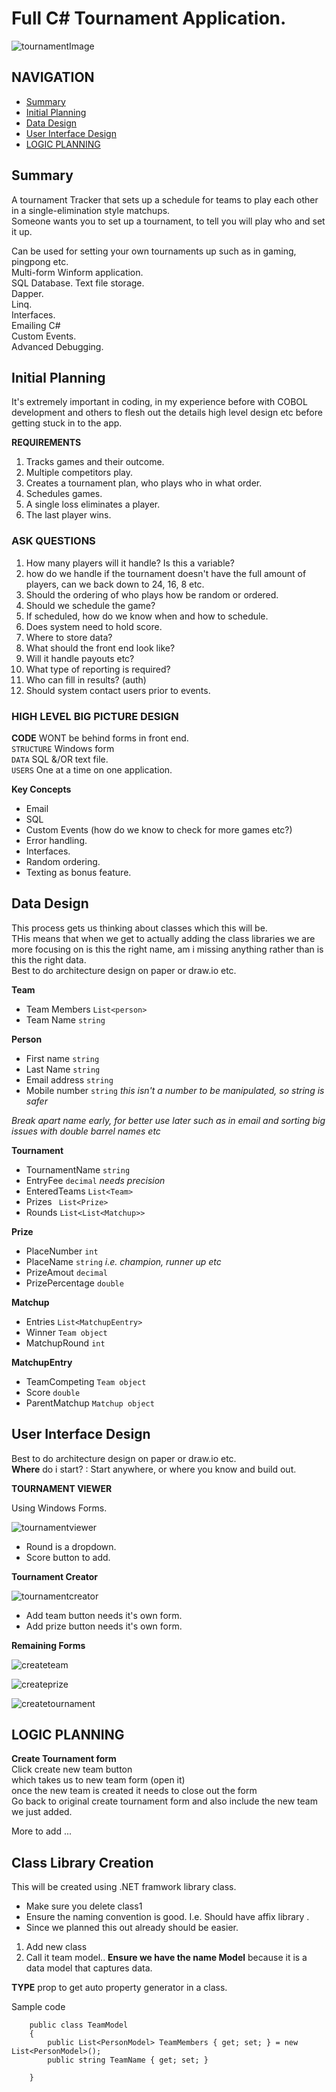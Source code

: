 # Full C# Tournament Application.   
  

![tournamentImage](https://cdn.vox-cdn.com/thumbor/gYycEEBQahKMcA2CeglZbYjtw54=/1400x0/filters:no_upscale()/cdn.vox-cdn.com/uploads/chorus_asset/file/11519241/bracket_board.jpg)  
  
## NAVIGATION 
- [Summary](#Summary)
- [Initial Planning](#Initial-Planning)
- [Data Design](#Data-Design)
- [User Interface Design ](#User-Interface-Design)
- [LOGIC PLANNING](#LOGIC-PLANNING)
    
  

## Summary 
  
A tournament Tracker that sets up a schedule for teams to play each other in a single-elimination style matchups.   
Someone wants you to set up a tournament, to tell you will play who and set it up.  
  
Can be used for setting your own tournaments up such as in gaming, pingpong etc.   
Multi-form Winform application.  
SQL Database. 
Text file storage.  
Dapper.  
Linq.  
Interfaces.   
Emailing C#  
Custom Events.  
Advanced Debugging.  
  
## Initial Planning
  
It's extremely important in coding, in my experience before with COBOL development and others to flesh out the details high level design etc before getting stuck in to the app.   

**REQUIREMENTS** 
  
1. Tracks games and their outcome.  
2. Multiple competitors play.  
3. Creates a tournament plan, who plays who in what order.   
4. Schedules games.  
5. A single loss eliminates a player.  
6. The last player wins.  
  
### ASK QUESTIONS  
  
1. How many players will it handle? Is this a variable?  
2. how do we handle if the tournament doesn't have the full amount of players, can we back down to 24, 16, 8 etc.  
3. Should the ordering of who plays how be random or ordered.  
4. Should we schedule the game?   
5. If scheduled, how do we know when and how to schedule.  
6. Does system need to hold score.  
7. Where to store data?   
8. What should the front end look like?  
9. Will it handle payouts etc? 
10. What type of reporting is required?   
11. Who can fill in results? (auth)
12. Should system contact users prior to events.     

### HIGH LEVEL BIG PICTURE DESIGN  
  
**CODE** WONT be behind forms in front end.  
`STRUCTURE` Windows form   
`DATA` SQL &/OR text file.    
`USERS` One at a time on one application.    

**Key Concepts**   
  
- Email  
- SQL  
- Custom Events (how do we know to check for more games etc?)  
- Error handling.  
- Interfaces.  
- Random ordering.   
- Texting as bonus feature.  
  
## Data Design
  
 This process gets us thinking about classes which this will be.     
 THis means that when we get to actually adding the class libraries we are more focusing on is this the right name, am i missing anything rather than is this the right data.  
 Best to do architecture design on paper or draw.io etc.    
  
**Team**   
  
- Team Members `List<person>`
- Team Name `string`  
  

**Person**  
  
- First name `string`  
- Last Name `string`    
- Email address `string`  
- Mobile number  `string`  *this isn't a number to be manipulated, so string is safer*   
   
*Break apart name early, for better use later such as in email and sorting big issues with double barrel names etc*  
   
   
**Tournament**   
  
- TournamentName `string`  
- EntryFee `decimal` *needs precision*  
- EnteredTeams `List<Team>`    
- Prizes  ` List<Prize>`   
- Rounds `List<List<Matchup>>`  
  
**Prize**  
  
- PlaceNumber `int`  
- PlaceName  `string`  *i.e. champion, runner up etc*  
- PrizeAmout `decimal`  
- PrizePercentage  `double`   
  
**Matchup**  
  
- Entries `List<MatchupEentry>`  
- Winner `Team object`  
- MatchupRound `int`  
  
**MatchupEntry**  
  
- TeamCompeting  `Team object`  
- Score `double`  
- ParentMatchup `Matchup object`    
  
## User Interface Design
    
 Best to do architecture design on paper or draw.io etc.    
 **Where** do i start? : Start anywhere, or where you know and build out.    

**TOURNAMENT VIEWER**  
    
Using Windows Forms.   

![tournamentviewer](image/tournamentviewer.png)  
  
 - Round is a dropdown.  
 - Score button to add. 
   

**Tournament Creator** 
  
![tournamentcreator](image/tournamentcreator.png)   
  
- Add team button needs it's own form.  
- Add prize button needs it's own form.  
  
**Remaining Forms**    

![createteam](image/createteam.png) 
  
![createprize](image/prize.png)
  
![createtournament](image/createtournament.png)


## LOGIC PLANNING
  
**Create Tournament form**  
Click create new team button  
which takes us to new team form (open it)  
once the new team is created it needs to close out the form  
Go back to original create tournament form and also include the new team we just added.  
  
More to add ... 


## Class Library Creation  
  
This will be created using .NET framwork library class.   
- Make sure you delete class1 
- Ensure the naming convention is good. I.e. Should have affix library .  
- Since we planned this out already should be easier.  
  
1. Add new class 
2. Call it team model.. **Ensure we have the name Model**  because it is a data model that captures data.  
  
    

**TYPE** prop to get auto property generator in a class.   
   
Sample code  

```
    public class TeamModel
    {
        public List<PersonModel> TeamMembers { get; set; } = new List<PersonModel>();
        public string TeamName { get; set; }

    }
```
  

